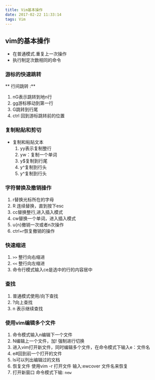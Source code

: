 ```yaml
---
title: Vim基本操作
date: 2017-02-22 11:33:14
tags: Vim
---
```


## vim的基本操作

- 在普通模式.重复上一次操作
- 执行制定次数相同的命令

### 游标的快速跳转 

** 行间跳转 :**
1. nG表示跳转到地n行
2. gg游标移动到第一行
3. G跳转到行尾
4. ctrl 回到游标跳转前的位置

### 复制粘贴和剪切
- 复制和粘贴文本
	1. yy表示复制整行
	2. yw：复制一个单词
	3. y$复制到行尾
	4. y^复制到行头
	5. y^复制到行头

### 字符替换及撤销操作
1. r替换光标所在的字母
2. R 连续替换，直到按下esc
3. cc替换整行,进入插入模式
4. cw替换一个单词，进入插入模式
5. u{n}撤销一次或者n次操作
6. ctrl+r恢复撤销的操作

### 快速缩进
1. `>>` 整行向右缩进
2. `<<` 整行向左缩进
3. 命令行模式输入ce是选中的行的内容居中

### 查找
1. 普通模式使用/向下查找
2. ?向上查找
3. n 表示继续查找

### 使用vim编辑多个文件
1. 命令模式输入n编辑下一个文件
2. N编辑上一个文件，加! 强制进行切换
3. 进入vim打开新文件，同时编辑多个文件，在命令模式下输入e：文件名
4. e#回到前一个打开的文件
5. ls可以列出编辑过的文档
6. 恢复文件 使用vim -r 打开文件 输入:ewcover 文件名来恢复
7. 打开新窗口 命令模式下输: `new`
